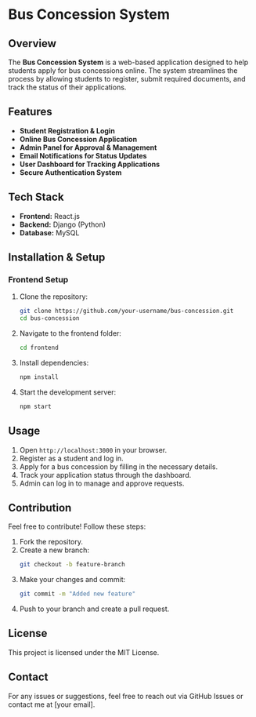 # Bus Concession System

## Overview
The **Bus Concession System** is a web-based application designed to help students apply for bus concessions online. The system streamlines the process by allowing students to register, submit required documents, and track the status of their applications. 

## Features
- **Student Registration & Login**
- **Online Bus Concession Application**
- **Admin Panel for Approval & Management**
- **Email Notifications for Status Updates**
- **User Dashboard for Tracking Applications**
- **Secure Authentication System**

## Tech Stack
- **Frontend:** React.js
- **Backend:** Django (Python)
- **Database:** MySQL

## Installation & Setup
### Frontend Setup
1. Clone the repository:
   ```sh
   git clone https://github.com/your-username/bus-concession.git
   cd bus-concession
   ```
2. Navigate to the frontend folder:
   ```sh
   cd frontend
   ```
3. Install dependencies:
   ```sh
   npm install
   ```
4. Start the development server:
   ```sh
   npm start
   ```

## Usage
1. Open `http://localhost:3000` in your browser.
2. Register as a student and log in.
3. Apply for a bus concession by filling in the necessary details.
4. Track your application status through the dashboard.
5. Admin can log in to manage and approve requests.

## Contribution
Feel free to contribute! Follow these steps:
1. Fork the repository.
2. Create a new branch:
   ```sh
   git checkout -b feature-branch
   ```
3. Make your changes and commit:
   ```sh
   git commit -m "Added new feature"
   ```
4. Push to your branch and create a pull request.

## License
This project is licensed under the MIT License.

## Contact
For any issues or suggestions, feel free to reach out via GitHub Issues or contact me at [your email].

